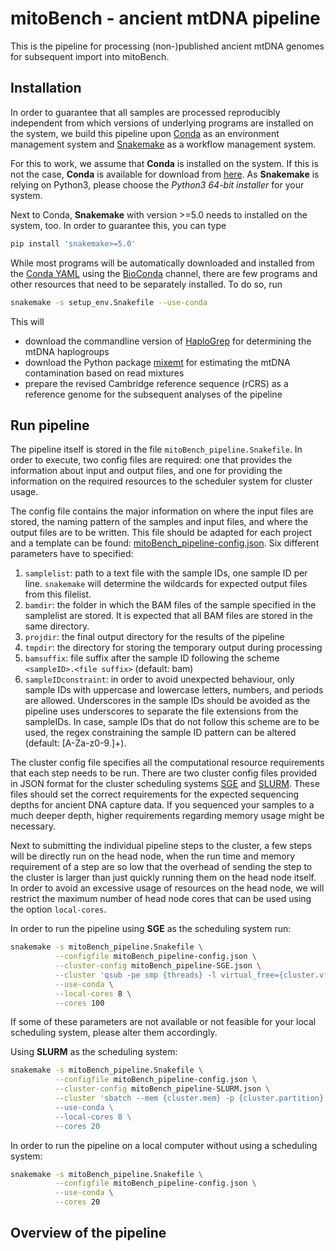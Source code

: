 # mitoBench - ancient mtDNA pipeline

This is the pipeline for processing (non-)published ancient mtDNA genomes for
subsequent import into mitoBench.

## Installation

In order to guarantee that all samples are processed reproducibly independent
from which versions of underlying programs are installed on the system, we build
this pipeline upon [Conda](https://anaconda.org/anaconda/conda) as an
environment management system and
[Snakemake](https://snakemake.readthedocs.io/en/stable/) as a workflow
management system. 

For this to work, we assume that **Conda** is installed on the system. If this
is not the case, **Conda** is available for download from
[here](https://docs.conda.io/en/latest/miniconda.html). As **Snakemake** is
relying on Python3, please choose the *Python3 64-bit installer* for your system.

Next to Conda, **Snakemake** with version >=5.0 needs to installed on the
system, too. In order to guarantee this, you can type

```bash
pip install 'snakemake>=5.0'
```

While most programs will be automatically downloaded and installed from the
[Conda YAML](env/mitoBench_bioconda.yaml) using the
[BioConda](https://bioconda.github.io/) channel, there are few programs and
other resources that need to be separately installed. To do so, run

```bash
snakemake -s setup_env.Snakefile --use-conda
```

This will

  - download the commandline version of [HaploGrep](http://haplogrep.uibk.ac.at/)
    for determining the mtDNA haplogroups
  - download the Python package [mixemt](https://github.com/svohr/mixemt) for
    estimating the mtDNA contamination based on read mixtures
  - prepare the revised Cambridge reference sequence (rCRS) as a reference
    genome for the subsequent analyses of the pipeline

## Run pipeline

The pipeline itself is stored in the file `mitoBench_pipeline.Snakefile`. In
order to execute, two config files are required: one that provides the
information about input and output files, and one for providing the information
on the required resources to the scheduler system for cluster usage.

The config file contains the major information on where the input files are
stored, the naming pattern of the samples and input files, and where the output
files are to be written. This file should be adapted for each project and a
template can be found: [mitoBench_pipeline-config.json](mitoBench_pipeline-config.json).
Six different parameters have to specified:

  1. `samplelist`: path to a text file with the sample IDs, one sample ID per
     line. `snakemake` will determine the wildcards for expected output files
     from this filelist.
  2. `bamdir`: the folder in which the BAM files of the sample specified in the
     samplelist are stored. It is expected that all BAM files are stored in the
     same directory.
  3. `projdir`: the final output directory for the results of the pipeline
  4. `tmpdir`: the directory for storing the temporary output during processing
  5. `bamsuffix`: file suffix after the sample ID following the scheme
     `<sampleID>.<file suffix>` (default: bam)
  6. `sampleIDconstraint`: in order to avoid unexpected behaviour, only
      sample IDs with uppercase and lowercase letters, numbers, and periods are
      allowed. Underscores in the sample IDs should be avoided as the pipeline
      uses underscores to separate the file extensions from the sampleIDs. In
      case, sample IDs that do not follow this scheme are to be used, the regex
      constraining the sample ID pattern can be altered (default: [A-Za-z0-9\.]+).

The cluster config file specifies all the computational resource requirements
that each step needs to be run. There are two cluster config files provided in
JSON format for the cluster scheduling systems
[SGE](mitoBench_pipeline-SGE.json) and [SLURM](mitoBench_pipeline-SLURM.json).
These files should set the correct requirements for the expected sequencing
depths for ancient DNA capture data. If you sequenced your samples to a much
deeper depth, higher requirements regarding memory usage might be necessary.

Next to submitting the individual pipeline steps to the cluster, a few steps
will be directly run on the head node, when the run time and memory requirement
of a step are so low that the overhead of sending the step to the cluster is
larger than just quickly running them on the head node itself. In order to
avoid an excessive usage of resources on the head node, we will restrict the
maximum number of head node cores that can be used using the option
`local-cores`.

In order to run the pipeline using **SGE** as the scheduling system run:

```bash
snakemake -s mitoBench_pipeline.Snakefile \
          --configfile mitoBench_pipeline-config.json \
          --cluster-config mitoBench_pipeline-SGE.json \
          --cluster 'qsub -pe smp {threads} -l virtual_free={cluster.vfree},h_vmem={cluster.hvmem},class={cluster.class}' \
          --use-conda \
          --local-cores 8 \
          --cores 100
```

If some of these parameters are not available or not feasible for your local
scheduling system, please alter them accordingly.

Using **SLURM** as the scheduling system:

```bash
snakemake -s mitoBench_pipeline.Snakefile \
          --configfile mitoBench_pipeline-config.json \
          --cluster-config mitoBench_pipeline-SLURM.json \
          --cluster 'sbatch --mem {cluster.mem} -p {cluster.partition} -t {cluster.time}' -o {cluster.out} -e {cluster.err} -n {threads}' \
          --use-conda \
          --local-cores 8 \
          --cores 20
```

In order to run the pipeline on a local computer without using a scheduling
system:

```bash
snakemake -s mitoBench_pipeline.Snakefile \
          --configfile mitoBench_pipeline-config.json \
          --use-conda \
          --cores 20
```

## Overview of the pipeline
